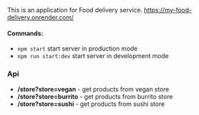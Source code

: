 This is an application for Food delivery service.
https://my-food-delivery.onrender.com/

#### Commands:

- `npm start` start server in production mode
- `npm run start:dev` start server in development mode

### Api

- **/store?store=vegan** - get products from vegan store
- **/store?store=burrito** - get products from burrito store
- **/store?store=sushi** - get products from sushi store
